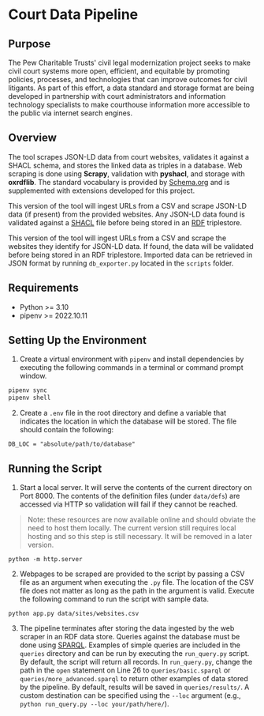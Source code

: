 # Court Data Pipeline

## Purpose

The Pew Charitable Trusts' civil legal modernization project seeks to make civil court systems more open, efficient, and equitable by promoting policies, processes, and technologies that can improve outcomes for civil litigants. As part of this effort, a data standard and storage format are being developed in partnership with court administrators and information technology specialists to make courthouse information more accessible to the public via internet search engines.

## Overview

The tool scrapes JSON-LD data from court websites, validates it against a SHACL schema, and stores the linked data as triples in a database. Web scraping is done using **Scrapy**, validation with **pyshacl**, and storage with **oxrdflib**. The standard vocabulary is provided by [Schema.org](https://schema.org) and is supplemented with extensions developed for this project.

This version of the tool will ingest URLs from a CSV and scrape JSON-LD data (if present) from the provided websites. Any JSON-LD data found is validated against a [SHACL](https://www.w3.org/TR/shacl/) file before being stored in an [RDF](https://www.w3.org/RDF/) triplestore.

This version of the tool will ingest URLs from a CSV and scrape the websites they identify for JSON-LD data. If found, the data will be validated before being stored in an RDF triplestore. Imported data can be retrieved in JSON format by running `db_exporter.py` located in the `scripts` folder.

## Requirements

- Python >= 3.10
- pipenv >= 2022.10.11

## Setting Up the Environment

1. Create a virtual environment with `pipenv` and install dependencies by executing the following commands in a terminal or command prompt window.

```bash
pipenv sync
pipenv shell
```

2. Create a `.env` file in the root directory and define a variable that indicates the location in which the database will be stored. The file should contain the following:

```text
DB_LOC = "absolute/path/to/database"
```

## Running the Script

1. Start a local server. It will serve the contents of the current directory on Port 8000. The contents of the definition files (under `data/defs`) are accessed via HTTP so validation will fail if they cannot be reached.

> Note: these resources are now available online and should obviate the need to host them locally. The current version still requires local hosting and so this step is still necessary. It will be removed in a later version.

`python -m http.server`

2. Webpages to be scraped are provided to the script by passing a CSV file as an argument when executing the `.py` file. The location of the CSV file does not matter as long as the path in the argument is valid. Execute the following command to run the script with sample data.

`python app.py data/sites/websites.csv`

3. The pipeline terminates after storing the data ingested by the web scraper in an RDF data store. Queries against the database must be done using [SPARQL](https://www.w3.org/TR/sparql11-query/). Examples of simple queries are included in the `queries` directory and can be run by executing the `run_query.py` script. By default, the script will return all records. In `run_query.py`, change the path in the `open` statement on Line 26 to `queries/basic.sparql` or `queries/more_advanced.sparql` to return other examples of data stored by the pipeline. By default, results will be saved in `queries/results/`. A custom destination can be specified using the `--loc` argument (e.g., `python run_query.py --loc your/path/here/`).
